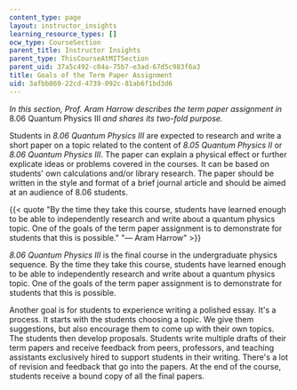```yaml
---
content_type: page
layout: instructor_insights
learning_resource_types: []
ocw_type: CourseSection
parent_title: Instructor Insights
parent_type: ThisCourseAtMITSection
parent_uid: 37a5c492-c04a-75b7-e3ad-67d5c983f6a3
title: Goals of the Term Paper Assignment
uid: 3afbb869-22cd-4739-092c-81ab6f1bd3d6
---
```


_In this section, Prof. Aram Harrow describes the term paper assignment in_ 8.06 Quantum Physics III _and shares its two-fold purpose._

Students in _8.06 Quantum Physics III_ are expected to research and write a short paper on a topic related to the content of _8.05 Quantum Physics II_ or _8.06 Quantum Physics III_. The paper can explain a physical effect or further explicate ideas or problems covered in the courses. It can be based on students' own calculations and/or library research. The paper should be written in the style and format of a brief journal article and should be aimed at an audience of 8.06 students.

{{< quote "By the time they take this course, students have learned enough to be able to independently research and write about a quantum physics topic. One of the goals of the term paper assignment is to demonstrate for students that this is possible." "— Aram Harrow" >}}

_8.06 Quantum Physics III_ is the final course in the undergraduate physics sequence. By the time they take this course, students have learned enough to be able to independently research and write about a quantum physics topic. One of the goals of the term paper assignment is to demonstrate for students that this is possible.

Another goal is for students to experience writing a polished essay. It's a process. It starts with the students choosing a topic. We give them suggestions, but also encourage them to come up with their own topics. The students then develop proposals. Students write multiple drafts of their term papers and receive feedback from peers, professors, and teaching assistants exclusively hired to support students in their writing. There's a lot of revision and feedback that go into the papers. At the end of the course, students receive a bound copy of all the final papers.